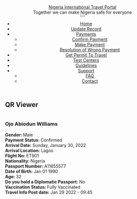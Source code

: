 <!DOCTYPE html>
<!--[if lt IE 7]> <html class="ie ie6" lang="en" dir="ltr "> <![endif]-->
<!--[if IE 7]>    <html class="ie ie7" lang="en" dir="ltr "> <![endif]-->
<!--[if IE 8]>    <html class="ie ie8" lang="en" dir="ltr "> <![endif]-->
<!--[if gt IE 8]> <!--> <html class="" lang="en" dir="ltr "> <!--<![endif]-->

<!-- Mirrored from nitp.ncdc.gov.ng/qrviewer/1598639 by HTTrack Website Copier/3.x [XR&CO'2014], Fri, 28 Jan 2022 17:41:20 GMT -->
<!-- Added by HTTrack --><meta http-equiv="content-type" content="text/html;charset=utf-8" /><!-- /Added by HTTrack -->
<head>
<meta http-equiv="Content-Type" content="text/html; charset=utf-8" />
<link rel="shortcut icon" href="./sites/default/files/indexcoat_0_0.jpg" type="image/jpeg" />
<meta name="viewport" content="width=device-width, initial-scale=1, maximum-scale=1" />
<meta name="generator" content="Drupal 7 (https://www.drupal.org)" />
<link rel="canonical" href="1598639.html" />
<link rel="shortlink" href="1598639.html" />
<title>QR Viewer | Nigeria International Travel Portal</title>

<link rel="stylesheet" href="./sites/all/themes/Porto/vendor/bootstrap/css/bootstrap.css">
<style type="text/css" media="all">
@import url("./modules/system/system.base90e4.css");
@import url("./modules/system/system.menus90e4.css");
@import url("./modules/system/system.messages90e4.css");
@import url("./modules/system/system.theme90e4.css");
</style>
<style type="text/css" media="all">
@import url("./modules/field/theme/field90e4.css");
@import url("./sites/all/modules/logintoboggan/logintoboggan90e4.css");
@import url("./modules/node/node90e4.css");
@import url("./modules/user/user90e4.css");
@import url("./sites/all/modules/views/css/views90e4.css");
@import url("./sites/all/modules/ckeditor/css/ckeditor90e4.css");
</style>
<style type="text/css" media="all">
@import url("./sites/all/modules/ctools/css/ctools90e4.css");
@import url("./sites/all/modules/panels/css/panels90e4.css");
</style>
<style type="text/css" media="all">
@import url("./sites/all/themes/Porto/vendor/owl-carousel/owl.carousel90e4.css");
@import url("./sites/all/themes/Porto/vendor/font-awesome/css/font-awesome90e4.css");
@import url("./sites/all/themes/Porto/vendor/owl-carousel/owl.theme.default90e4.css");
@import url("./sites/all/themes/Porto/vendor/prettyPhoto/css/prettyPhoto90e4.css");
@import url("./sites/all/themes/Porto/vendor/circle-flip-slideshow/css/component90e4.css");
@import url("./sites/all/themes/Porto/vendor/magnific-popup/magnific-popup90e4.css");
@import url("./sites/all/themes/Porto/vendor/mediaelement/mediaelementplayer90e4.css");
@import url("./sites/all/themes/Porto/vendor/isotope/jquery.isotope90e4.css");
@import url("./sites/all/themes/Porto/css/theme-elements90e4.css");
@import url("./sites/all/themes/Porto/css/theme-animate90e4.css");
@import url("./sites/all/themes/Porto/css/theme-blog90e4.css");
@import url("./sites/all/themes/Porto/css/theme90e4.css");
@import url("./sites/all/themes/Porto/css/theme-responsive90e4.css");
@import url("./sites/all/themes/Porto/css/drupal-styles90e4.css");
@import url("./sites/all/themes/Porto_sub/css/custom90e4.css");
</style>
<link type="text/css" rel="stylesheet" href="./sites/default/files/less/cC00_Xp8v-0KJrIf2uhusdj_Dgm2gt5bRaA2JrGsTN8/sites/all/themes/Porto/css/less/skin.RhlunGqbZUGq6wVfBEflCycFIIFdR2jRnGPZcmBffu890e4.css" media="all" />
<script type="text/javascript" src="./sites/all/modules/jquery_update/replace/jquery/2.2/jquery.min9c45.js?v=2.2.4"></script>
<script type="text/javascript" src="./misc/jquery-extend-3.4.09c45.js?v=2.2.4"></script>
<script type="text/javascript" src="./misc/jquery-html-prefilter-3.5.0-backport9c45.js?v=2.2.4"></script>
<script type="text/javascript" src="./misc/jquery.once7839.js?v=1.2"></script>
<script type="text/javascript" src="./misc/drupal90e4.js"></script>
<script type="text/javascript" src="./sites/all/modules/highcharttable/js/highcharttable90e4.js"></script>
<script type="text/javascript" src="./sites/all/modules/chartman/js/Chart.bundle.min90e4.js"></script>
<script type="text/javascript" src="./sites/all/modules/chartman/js/chartmanbase90e4.js"></script>
<script type="text/javascript" src="./sites/all/modules/chartman/js/chartman90e4.js"></script>
<script type="text/javascript" src="./sites/all/modules/chartman2/js/chartman290e4.js"></script>
<script type="text/javascript" src="./sites/all/modules/nitp/hidetestfields/hidetestfields90e4.js"></script>
<script type="text/javascript" src="./sites/all/modules/nitp/mydisplay/mydisplay90e4.js"></script>
<script type="text/javascript" src="./sites/all/modules/nitp/nitp90e4.js"></script>
<script type="text/javascript" src="./sites/all/modules/scroll_to_destination_anchors/scroll_to_destination_anchors90e4.js"></script>
<script type="text/javascript" src="./sites/all/themes/Porto/vendor/modernizr90e4.js"></script>
<script type="text/javascript" src="./sites/all/themes/Porto/vendor/bootstrap/js/bootstrap90e4.js"></script>
<script type="text/javascript" src="./sites/all/themes/Porto/vendor/jquery.easing90e4.js"></script>
<script type="text/javascript" src="./sites/all/themes/Porto/vendor/jquery.cookie90e4.js"></script>
<script type="text/javascript" src="./sites/all/themes/Porto/vendor/owl-carousel/owl.carousel90e4.js"></script>
<script type="text/javascript" src="./sites/all/themes/Porto/vendor/circle-flip-slideshow/js/jquery.flipshow90e4.js"></script>
<script type="text/javascript" src="./sites/all/themes/Porto/vendor/isotope/jquery.isotope90e4.js"></script>
<script type="text/javascript" src="./sites/all/themes/Porto/vendor/prettyPhoto/js/jquery.prettyPhoto90e4.js"></script>
<script type="text/javascript" src="./sites/all/themes/Porto/vendor/jflickrfeed/jflickrfeed90e4.js"></script>
<script type="text/javascript" src="./sites/all/themes/Porto/vendor/jquery.mapmarker90e4.js"></script>
<script type="text/javascript" src="./sites/all/themes/Porto/vendor/jquery.stellar90e4.js"></script>
<script type="text/javascript" src="./sites/all/themes/Porto/vendor/jquery.gmap90e4.js"></script>
<script type="text/javascript" src="./sites/all/themes/Porto/vendor/jquery.knob90e4.js"></script>
<script type="text/javascript" src="./sites/all/themes/Porto/vendor/magnific-popup/magnific-popup90e4.js"></script>
<script type="text/javascript" src="./sites/all/themes/Porto/vendor/mediaelement/mediaelement-and-player90e4.js"></script>
<script type="text/javascript" src="./sites/all/themes/Porto_sub/vendor/jquery.validate90e4.js"></script>
<script type="text/javascript" src="./sites/all/themes/Porto/vendor/jquery.appear90e4.js"></script>
<script type="text/javascript" src="./sites/all/themes/Porto/js/mobile-menu90e4.js"></script>
<script type="text/javascript" src="./sites/all/themes/Porto/js/theme.plugins90e4.js"></script>
<script type="text/javascript" src="./sites/all/themes/Porto/js/theme90e4.js"></script>
<script type="text/javascript" src="./sites/all/themes/Porto/js/views/view.home90e4.js"></script>
<script type="text/javascript">
<!--//--><![CDATA[//><!--
jQuery.extend(Drupal.settings, {"basePath":"\/","pathPrefix":"","ajaxPageState":{"theme":"porto_sub","theme_token":"GgRvauyFTGGY9vl-KESzPhtvX9QVNLvRTYkZCFvd2h4","js":{"sites\/all\/modules\/jquery_update\/replace\/jquery\/2.2\/jquery.min.js":1,"misc\/jquery-extend-3.4.0.js":1,"misc\/jquery-html-prefilter-3.5.0-backport.js":1,"misc\/jquery.once.js":1,"misc\/drupal.js":1,"sites\/all\/modules\/highcharttable\/js\/highcharttable.js":1,"sites\/all\/modules\/chartman\/js\/Chart.bundle.min.js":1,"sites\/all\/modules\/chartman\/js\/chartmanbase.js":1,"sites\/all\/modules\/chartman\/js\/chartman.js":1,"sites\/all\/modules\/chartman2\/js\/chartman2.js":1,"sites\/all\/modules\/nitp\/hidetestfields\/hidetestfields.js":1,"sites\/all\/modules\/nitp\/mydisplay\/mydisplay.js":1,"sites\/all\/modules\/nitp\/nitp.js":1,"sites\/all\/modules\/scroll_to_destination_anchors\/scroll_to_destination_anchors.js":1,"sites\/all\/themes\/Porto\/vendor\/modernizr.js":1,"sites\/all\/themes\/Porto\/vendor\/bootstrap\/js\/bootstrap.js":1,"sites\/all\/themes\/Porto\/vendor\/jquery.easing.js":1,"sites\/all\/themes\/Porto\/vendor\/jquery.cookie.js":1,"sites\/all\/themes\/Porto\/vendor\/owl-carousel\/owl.carousel.js":1,"sites\/all\/themes\/Porto\/vendor\/circle-flip-slideshow\/js\/jquery.flipshow.js":1,"sites\/all\/themes\/Porto\/vendor\/isotope\/jquery.isotope.js":1,"sites\/all\/themes\/Porto\/vendor\/prettyPhoto\/js\/jquery.prettyPhoto.js":1,"sites\/all\/themes\/Porto\/vendor\/jflickrfeed\/jflickrfeed.js":1,"sites\/all\/themes\/Porto\/vendor\/jquery.mapmarker.js":1,"sites\/all\/themes\/Porto\/vendor\/jquery.stellar.js":1,"sites\/all\/themes\/Porto\/vendor\/jquery.gmap.js":1,"sites\/all\/themes\/Porto\/vendor\/jquery.knob.js":1,"sites\/all\/themes\/Porto\/vendor\/magnific-popup\/magnific-popup.js":1,"sites\/all\/themes\/Porto\/vendor\/mediaelement\/mediaelement-and-player.js":1,"sites\/all\/themes\/Porto_sub\/vendor\/jquery.validate.js":1,"sites\/all\/themes\/Porto\/vendor\/jquery.appear.js":1,"sites\/all\/themes\/Porto\/js\/mobile-menu.js":1,"sites\/all\/themes\/Porto\/js\/theme.plugins.js":1,"sites\/all\/themes\/Porto\/js\/theme.js":1,"sites\/all\/themes\/Porto\/js\/views\/view.home.js":1},"css":{"modules\/system\/system.base.css":1,"modules\/system\/system.menus.css":1,"modules\/system\/system.messages.css":1,"modules\/system\/system.theme.css":1,"modules\/field\/theme\/field.css":1,"sites\/all\/modules\/logintoboggan\/logintoboggan.css":1,"modules\/node\/node.css":1,"modules\/user\/user.css":1,"sites\/all\/modules\/views\/css\/views.css":1,"sites\/all\/modules\/ckeditor\/css\/ckeditor.css":1,"sites\/all\/modules\/ctools\/css\/ctools.css":1,"sites\/all\/modules\/panels\/css\/panels.css":1,"sites\/all\/themes\/Porto\/vendor\/owl-carousel\/owl.carousel.css":1,"sites\/all\/themes\/Porto\/vendor\/font-awesome\/css\/font-awesome.css":1,"sites\/all\/themes\/Porto\/vendor\/owl-carousel\/owl.theme.default.css":1,"sites\/all\/themes\/Porto\/vendor\/prettyPhoto\/css\/prettyPhoto.css":1,"sites\/all\/themes\/Porto\/vendor\/circle-flip-slideshow\/css\/component.css":1,"sites\/all\/themes\/Porto\/vendor\/magnific-popup\/magnific-popup.css":1,"sites\/all\/themes\/Porto\/vendor\/mediaelement\/mediaelementplayer.css":1,"sites\/all\/themes\/Porto\/vendor\/isotope\/jquery.isotope.css":1,"sites\/all\/themes\/Porto\/css\/theme-elements.css":1,"sites\/all\/themes\/Porto\/css\/theme-animate.css":1,"sites\/all\/themes\/Porto\/css\/theme-blog.css":1,"sites\/all\/themes\/Porto\/css\/theme.css":1,"sites\/all\/themes\/Porto\/css\/theme-responsive.css":1,"sites\/all\/themes\/Porto\/css\/drupal-styles.css":1,"sites\/all\/themes\/Porto_sub\/css\/custom.css":1,"sites\/all\/themes\/Porto\/css\/less\/skin.less":1}},"covid_form":{"base_url":"https:\/\/nitp.ncdc.gov.ng"},"highcharttable":{"global":{"use-patched-library":1,"animation":"","contextual-links":"off","contextual-links-exclude-pages":"admin\/*\r\n~admin\/reports\/access-denied\r\n~admin\/reports\/page*\r\n~admin\/reports\/referrers\r\n~admin\/reports\/search\r\n~admin\/reports\/visitors"}}});
//--><!]]>
</script>

<!--[if lt IE 9]>
  <script src="http://html5shiv.googlecode.com/svn/trunk/html5.js"></script>
<![endif]-->
<!--[if IE]>
  <link rel="stylesheet" href="/sites/all/themes/Porto/css/ie.css">
<![endif]-->
<!--[if lte IE 8]>
  <script src="/sites/all/themes/Porto/vendor/respond.js"></script>
<![endif]-->

<link href="http://fonts.googleapis.com/css?family=Open+Sans:300,400,600,700,800|Shadows+Into+Light" rel="stylesheet" type="text/css">
<style type='text/css'>.view-content {
	overflow-x: scroll;
}
.rules-debug-log .pull-right {
	float: none !important;
}

.rules-debug-log a {
	font-size: 10px !important;
	padding: 5px !important;
float: none !important;
}

.rules-debug-warn {
	font-size: 10px !important;
	/* clear: right; */
}
.rules-debug-log .pagination li {
	display: block;
}

.node-ph_edit-form #edit-field-age{display:none;}
.node-ph_edit-form #edit-field-mode-of-payment{display:none !important;}</style>

<script async src="https://www.googletagmanager.com/gtag/js?id=G-T3GK13TBGP"></script>
<script>
  window.dataLayer = window.dataLayer || [];
  function gtag(){dataLayer.push(arguments);}
  gtag('js', new Date());

  gtag('config', 'G-T3GK13TBGP');
</script>
</head>
<body class="html not-front not-logged-in no-sidebars page-qrviewer page-qrviewer- page-qrviewer-1598639 ">
<div class="body header2">
<header id="header">
<div class="container">
<div id="name-and-slogan" class="hidden">
<div id="site-name" class="hidden">
<a href="https://nitp.ncdc.gov.ng/" title="Home" rel="home"><span>Nigeria International Travel Portal</span></a>
</div>
<div id="site-slogan" class="hidden">
Together we can make Nigeria safe for everyone </div>
</div> 
<div class="search">
</div>

<div id="header-top">
</div>
<button class="btn btn-responsive-nav btn-inverse" data-toggle="collapse" data-target=".nav-main-collapse">
<i class="icon icon-bars"></i>
</button>
</div>
<div class="navbar-collapse nav-main-collapse collapse">
<div class="container">
<nav class="nav-main">
<div class="region region-header-menu">
<div id="block-system-main-menu" class="block block-system block-menu">
<div class="content">
<ul class="nav nav-pills nav-main" id="mainMenu"><li><a href="https://nitp.ncdc.gov.ng/">Home</a></li><li><a href="https://nitp.ncdc.gov.ng/edit" title="">Update Record</a></li><li class="dropdown 1712"><a class="dropdown-toggle extra" href="#"></a><a href="https://nitp.ncdc.gov.ng/makepayment" title="" class="dropdown-toggle disabled">Payments</a><ul class="dropdown-menu"><li><a href="https://nitp.ncdc.gov.ng/cfpay" title="">Confirm Payment</a></li><li><a href="https://nitp.ncdc.gov.ng/makepayment" title="">Make Payment</a></li><li><a href="https://nitp.ncdc.gov.ng/adjustpay" title="">Resolution of Wrong Payment</a></li></ul></li><li><a href="https://nitp.ncdc.gov.ng/getpermit" title="">Get Permit To Travel</a></li><li><a href="https://nitp.ncdc.gov.ng/testcenters">Test Centers</a></li><li><a href="https://nitp.ncdc.gov.ng/guidelines">Guidelines</a></li><li class="dropdown 1971"><a class="dropdown-toggle extra" href="#"></a><a href="https://nitp.ncdc.gov.ng/contactpage" class="dropdown-toggle disabled">Support</a><ul class="dropdown-menu"><li><a href="https://nitp.ncdc.gov.ng/faq-page" title="">FAQ</a></li><li><a href="https://nitp.ncdc.gov.ng/contactpage" title="">Contact</a></li></ul></li></ul> </div>
</div>
</div>
</nav>
</div>
</div>
</header>

<div role="main" class="main">
<section class="page-top breadcrumb-wrap">
<div class="container">
<div class="row">
<div class="col-md-12">
<h2>QR Viewer</h2>
</div>
</div>
</div>
</section>
<div id="content" class="content full">
<div class="container">
<div class="row">
<div class="col-md-12">
<div class="region region-content">
<div id="block-system-main" class="block block-system">
<div class="content">
<div class="view view-qr-viewer view-id-qr_viewer view-display-id-page view-dom-id-de27779e1661f446de1fffbbfd67b11b">
<div class="view-content">
<div class="views-row views-row-1 views-row-odd views-row-first views-row-last">
<div class="views-field views-field-field-surname"> <h3 class="field-content">Ojo Abiodun Williams</h3> </div>
<div class="views-field views-field-field-gender2"> <strong class="views-label views-label-field-gender2">Gender: </strong> <span class="field-content">Male</span> </div>
<div class="views-field views-field-field-payment-status"> <strong class="views-label views-label-field-payment-status">Payment Status: </strong> <span class="field-content">Confirmed</span> </div>
<div class="views-field views-field-field-arrival-date2"> <strong class="views-label views-label-field-arrival-date2">Arrival Date: </strong> <span class="field-content"><span class="date-display-single">Sunday, January 30, 2022</span></span> </div>
<div class="views-field views-field-field-arrival-location"> <strong class="views-label views-label-field-arrival-location">Arrival Location: </strong> <span class="field-content">Lagos</span> </div>
<div class="views-field views-field-field-flight-no"> <strong class="views-label views-label-field-flight-no">Flight No: </strong> <span class="field-content">ET901</span> </div>
<div class="views-field views-field-field-nationality2"> <strong class="views-label views-label-field-nationality2">Nationality: </strong> <span class="field-content">Nigeria</span> </div>
<div class="views-field views-field-field-passport-number"> <strong class="views-label views-label-field-passport-number">Passport Number: </strong> <span class="field-content">A11655577</span> </div>
<div class="views-field views-field-field-date-of-birth"> <strong class="views-label views-label-field-date-of-birth">Date of Birth: </strong> <span class="field-content"><span class="date-display-single">Jan 01 1990</span></span> </div>
<div class="views-field views-field-field-age-from-birth"> <strong class="views-label views-label-field-age-from-birth">Age: </strong> <span class="field-content">32</span> </div>
<div class="views-field views-field-field-diplomatic-passport"> <strong class="views-label views-label-field-diplomatic-passport">Do you hold a Diplomatic Passport: </strong> <span class="field-content">No</span> </div>
<div class="views-field views-field-field-vaccination-status"> <strong class="views-label views-label-field-vaccination-status">Vaccination Status: </strong> <span class="field-content">Fully Vaccinated</span> </div>
<div class="views-field views-field-created"> <strong class="views-label views-label-created">Travel Info Post date: </strong> <span class="field-content">Jan 29 2022 - 09:45</span> </div>
<div class="views-field views-field-ops"> <span class="field-content"></span> </div>
<div class="views-field views-field-ops-1"> <span class="field-content"></span> </div> </div>
</div>
</div> </div>
</div>
</div>
</div>
</div>
</div>
</div>
</div>
<footer id="footer">
<div class="footer-copyright">
<div class="container">
<div class="row">
<div class="col-md-6">
</div>
<div class="col-md-6">

</div>
</div>
</div>
</div>
</footer>
</div> </body>

<!-- Mirrored from nitp.ncdc.gov.ng/qrviewer/1598639 by HTTrack Website Copier/3.x [XR&CO'2014], Fri, 28 Jan 2022 17:41:34 GMT -->
</html>
